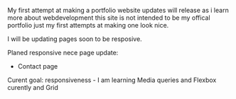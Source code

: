 My first attempt at making a portfolio website
updates will release as i learn more about webdevelopment
this site is not intended to be my offical portfolio just my 
first attempts at making one look nice. 

I will be updating pages soon to be resposive.

Planed responsive nece page update:
- Contact page 

Curent goal:
responsiveness - I am learning Media queries 
                and Flexbox curently and Grid